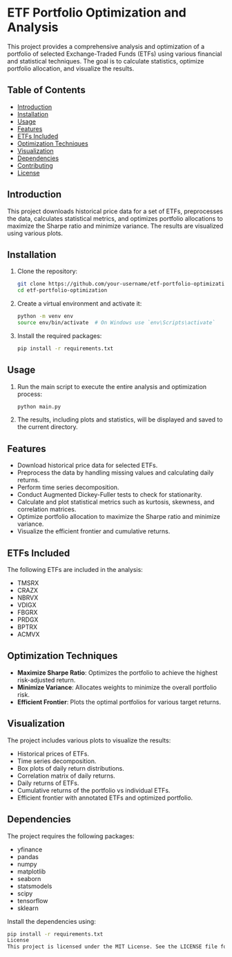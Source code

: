 # ETF Portfolio Optimization and Analysis

This project provides a comprehensive analysis and optimization of a portfolio of selected Exchange-Traded Funds (ETFs) using various financial and statistical techniques. The goal is to calculate statistics, optimize portfolio allocation, and visualize the results.

## Table of Contents

- [Introduction](#introduction)
- [Installation](#installation)
- [Usage](#usage)
- [Features](#features)
- [ETFs Included](#etfs-included)
- [Optimization Techniques](#optimization-techniques)
- [Visualization](#visualization)
- [Dependencies](#dependencies)
- [Contributing](#contributing)
- [License](#license)

## Introduction

This project downloads historical price data for a set of ETFs, preprocesses the data, calculates statistical metrics, and optimizes portfolio allocations to maximize the Sharpe ratio and minimize variance. The results are visualized using various plots.

## Installation

1. Clone the repository:
    ```bash
    git clone https://github.com/your-username/etf-portfolio-optimization.git
    cd etf-portfolio-optimization
    ```

2. Create a virtual environment and activate it:
    ```bash
    python -m venv env
    source env/bin/activate  # On Windows use `env\Scripts\activate`
    ```

3. Install the required packages:
    ```bash
    pip install -r requirements.txt
    ```

## Usage

1. Run the main script to execute the entire analysis and optimization process:
    ```bash
    python main.py
    ```

2. The results, including plots and statistics, will be displayed and saved to the current directory.

## Features

- Download historical price data for selected ETFs.
- Preprocess the data by handling missing values and calculating daily returns.
- Perform time series decomposition.
- Conduct Augmented Dickey-Fuller tests to check for stationarity.
- Calculate and plot statistical metrics such as kurtosis, skewness, and correlation matrices.
- Optimize portfolio allocation to maximize the Sharpe ratio and minimize variance.
- Visualize the efficient frontier and cumulative returns.

## ETFs Included

The following ETFs are included in the analysis:
- TMSRX
- CRAZX
- NBRVX
- VDIGX
- FBGRX
- PRDGX
- BPTRX
- ACMVX

## Optimization Techniques

- **Maximize Sharpe Ratio**: Optimizes the portfolio to achieve the highest risk-adjusted return.
- **Minimize Variance**: Allocates weights to minimize the overall portfolio risk.
- **Efficient Frontier**: Plots the optimal portfolios for various target returns.

## Visualization

The project includes various plots to visualize the results:
- Historical prices of ETFs.
- Time series decomposition.
- Box plots of daily return distributions.
- Correlation matrix of daily returns.
- Daily returns of ETFs.
- Cumulative returns of the portfolio vs individual ETFs.
- Efficient frontier with annotated ETFs and optimized portfolio.

## Dependencies

The project requires the following packages:
- yfinance
- pandas
- numpy
- matplotlib
- seaborn
- statsmodels
- scipy
- tensorflow
- sklearn

Install the dependencies using:
```bash
pip install -r requirements.txt
License
This project is licensed under the MIT License. See the LICENSE file for details.
